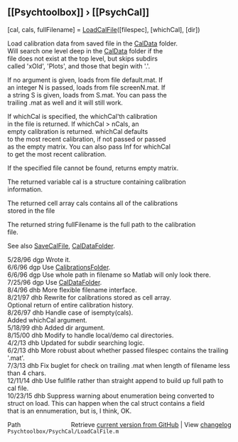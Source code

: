 ## [[Psychtoolbox]] &#8250; [[PsychCal]]

[cal, cals, fullFilename] = [LoadCalFile](LoadCalFile)([filespec], [whichCal], [dir])  
  
Load calibration data from saved file in the [CalData](CalData) folder.  
Will search one level deep in the [CalData](CalData) folder if the   
file does not exist at the top level, but skips subdirs  
called 'xOld', 'Plots', and those that begin with '.'.  
  
If no argument is given, loads from file default.mat.  If  
an integer N is passed, loads from file screenN.mat.  If  
a string S is given, loads from S.mat.  You can pass the  
trailing .mat as well and it will still work.  
  
If whichCal is specified, the whichCal'th calibration  
in the file is returned.  If whichCal \> nCals, an  
empty calibration is returned.  whichCal defaults  
to the most recent calibration, if not passed or passed  
as the empty matrix.  You can also pass Inf for whichCal  
to get the most recent calibration.  
  
If the specified file cannot be found, returns empty matrix.  
  
The returned variable cal is a structure containing calibration   
information.  
  
The returned cell array cals contains all of the calibrations  
stored in the file  
  
The returned string fullFilename is the full path to the calibration  
file.  
  
See also [SaveCalFile](SaveCalFile), [CalDataFolder](CalDataFolder).  
  
5/28/96  dgp  Wrote it.  
6/6/96   dgp  Use [CalibrationsFolder](CalibrationsFolder).  
6/6/96   dgp  Use whole path in filename so Matlab will only look there.  
7/25/96  dgp  Use [CalDataFolder](CalDataFolder).  
8/4/96   dhb  More flexible filename interface.  
8/21/97  dhb  Rewrite for calibrations stored as cell array.  
              Optional return of entire calibration history.  
8/26/97  dhb  Handle case of isempty(cals).  
              Added whichCal argument.  
5/18/99  dhb  Added dir argument.  
8/15/00  dhb  Modify to handle local/demo cal directories.  
4/2/13   dhb  Updated for subdir searching logic.  
6/2/13   dhb  More robust about whether passed filespec contains the trailing '.mat'.  
7/3/13   dhb  Fix buglet for check on trailing .mat when length of filename less than 4 chars.  
12/11/14 dhb  Use fullfile rather than straight append to build up full path to cal file.  
10/23/15 dhb  Suppress warning about enumeration being converted to  
              struct on load.  This can happen when the cal struct contains a field  
              that is an ennumeration, but is, I think, OK.  




<div class="code_header" style="text-align:right;">
  <span style="float:left;">Path&nbsp;&nbsp;</span> <span class="counter">Retrieve <a href=
  "https://raw.github.com/Psychtoolbox-3/Psychtoolbox-3/beta/Psychtoolbox/PsychCal/LoadCalFile.m">current version from GitHub</a> | View <a href=
  "https://github.com/Psychtoolbox-3/Psychtoolbox-3/commits/beta/Psychtoolbox/PsychCal/LoadCalFile.m">changelog</a></span>
</div>
<div class="code">
  <code>Psychtoolbox/PsychCal/LoadCalFile.m</code>
</div>

